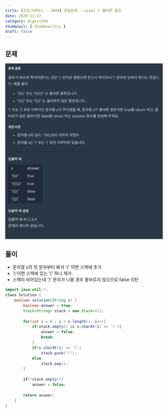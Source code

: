 ```yaml
---
title: [프로그래머스 - JAVA] 연습문제 - Level 2 올바른 괄호
date: 2020-11-17 
category: Algorithm
thumbnail: { thumbnailSrc }
draft: false
---
```

  
## 문제
 ![](./images/right_parenthesis.png)

## 풀이

- 문자열 s의 첫 문자부터 봐서 '(' 이면 스택에 추가
- ')'이면 스택에 있는 '(' 하나 제거
- 스택이 비어있는데 ')' 문자가 나올 경우 올바르지 않으므로 false 리턴

```java
import java.util.*;
class Solution {
    boolean solution(String s) {
        boolean answer = true;
        Stack<String> stack = new Stack<>();
        
        for(int i = 0 ; i < s.length(); i++){
            if(stack.empty() && s.charAt(i) == ')'){
                answer = false;
                break;
            }
            if(s.charAt(i) == '(')
                stack.push("(");
            else
                stack.pop();
        }

        if(!stack.empty())
            answer = false;
        
        return answer;
    }
}
```